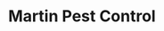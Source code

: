 ---
title: "Martin Pest Control"
url: /shreveport/martin-pest-control/
shop: Schädlingsbekämpfung
---